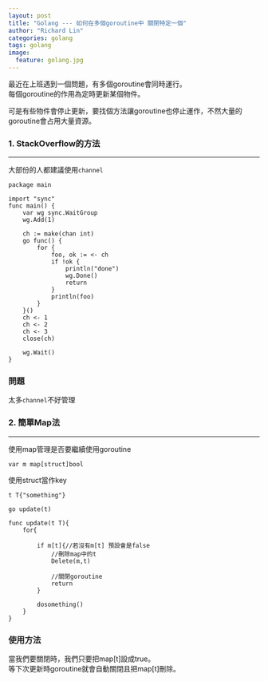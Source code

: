 ```yaml
---
layout: post
title: "Golang --- 如何在多個goroutine中 關閉特定一個"
author: "Richard Lin"
categories: golang
tags: golang
image:
  feature: golang.jpg
---
```


最近在上班遇到一個問題，有多個goroutine會同時運行。<br>
每個goroutine的作用為定時更新某個物件。

可是有些物件會停止更新，要找個方法讓goroutine也停止運作，不然大量的goroutine會占用大量資源。

### 1. StackOverflow的方法
* * *
大部份的人都建議使用`channel`

```golang
package main

import "sync"
func main() {
    var wg sync.WaitGroup
    wg.Add(1)

    ch := make(chan int)
    go func() {
        for {
            foo, ok := <- ch
            if !ok {
                println("done")
                wg.Done()
                return
            }
            println(foo)
        }
    }()
    ch <- 1
    ch <- 2
    ch <- 3
    close(ch)

    wg.Wait()
}
```

### 問題

太多`channel`不好管理


### 2. 簡單Map法
* * *

使用map管理是否要繼續使用goroutine

`var m map[struct]bool`

使用struct當作key

```golang
t T{"something"}

go update(t)
```

```golang
func update(t T){
    for{

        if m[t]{//若沒有m[t] 預設會是false
            //刪除map中的t
            Delete(m,t)

            //關閉goroutine
            return
        } 

        dosomething()
    }
}
```
### 使用方法

當我們要關閉時，我們只要把map[t]設成true。<br>
等下次更新時goroutine就會自動關閉且把map[t]刪除。